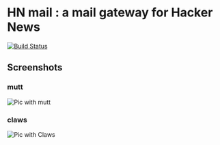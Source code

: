 HN mail : a mail gateway for Hacker News
========================================
[![Build Status](https://secure.travis-ci.org/emillon/hnmail.png)](http://travis-ci.org/emillon/hnmail)

Screenshots
-----------

### mutt

![Pic with mutt][MuttPic]

### claws

![Pic with Claws][ClawsPic]

[MuttPic]:  http://i.imgur.com/Gzirg.png "hnmail output as seen in mutt"
[ClawsPic]: http://i.imgur.com/iZOMK.png "hnmail output as seen in Claws"
